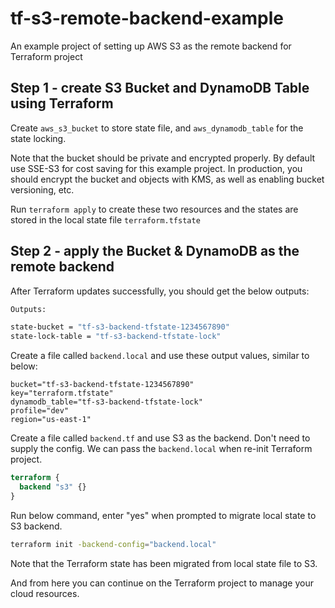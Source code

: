 # tf-s3-remote-backend-example

An example project of setting up AWS S3 as the remote backend for Terraform project

## Step 1 - create S3 Bucket and DynamoDB Table using Terraform

Create `aws_s3_bucket` to store state file, and `aws_dynamodb_table` for the state locking.

Note that the bucket should be private and encrypted properly. By default use SSE-S3 for cost saving for this example project.
In production, you should encrypt the bucket and objects with KMS, as well as enabling bucket versioning, etc.

Run `terraform apply` to create these two resources and the states are stored in the local state file `terraform.tfstate`

## Step 2 - apply the Bucket & DynamoDB as the remote backend

After Terraform updates successfully, you should get the below outputs:

```sh
Outputs:

state-bucket = "tf-s3-backend-tfstate-1234567890"
state-lock-table = "tf-s3-backend-tfstate-lock"
```

Create a file called `backend.local` and use these output values, similar to below:

```
bucket="tf-s3-backend-tfstate-1234567890"
key="terraform.tfstate"
dynamodb_table="tf-s3-backend-tfstate-lock"
profile="dev"
region="us-east-1"
```

Create a file called `backend.tf` and use S3 as the backend. Don't need to supply the config.
We can pass the `backend.local` when re-init Terraform project.

```tf
terraform {
  backend "s3" {}
}
```

Run below command, enter "yes" when prompted to migrate local state to S3 backend.

```sh
terraform init -backend-config="backend.local"
```

Note that the Terraform state has been migrated from local state file to S3.

And from here you can continue on the Terraform project to manage your cloud resources.

